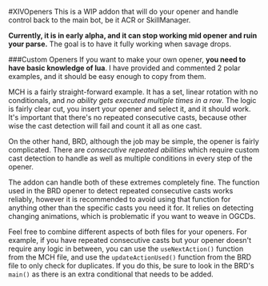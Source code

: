#XIVOpeners
This is a WIP addon that will do your opener and handle control back to the main bot, be it ACR or SkillManager.

**Currently, it is in early alpha, and it can stop working mid opener and ruin your parse.** The goal is to have it fully working when savage drops.

###Custom Openers
If you want to make your own opener, **you need to have basic knowledge of lua**. I have provided and commented 2 polar examples, and it should be easy enough to copy from them.

MCH is a fairly straight-forward example. It has a set, linear rotation with no conditionals, and _no ability gets executed multiple times in a row_. The logic is fairly clear cut, you insert your opener and select it, and it should work. It's important that there's no repeated consecutive casts, because other wise the cast detection will fail and count it all as one cast.

On the other hand, BRD, although the job may be simple, the opener is fairly complicated. There are _consecutive repeated abilities_ which require custom cast detection to handle as well as multiple conditions in every step of the opener.

The addon can handle both of these extremes completely fine. The function used in the BRD opener to detect repeated consecutive casts works reliably, however it is recommended to avoid using that function for anything other than the specific casts you need it for. It relies on detecting changing animations, which is problematic if you want to weave in OGCDs. 

Feel free to combine different aspects of both files for your openers. For example, if you have repeated consecutive casts but your opener doesn't require any logic in between, you can use the `useNextAction()` function from the MCH file, and use the `updateActionUsed()` function from the BRD file to only check for duplicates. If you do this, be sure to look in the BRD's `main()` as there is an extra conditional that needs to be added. 